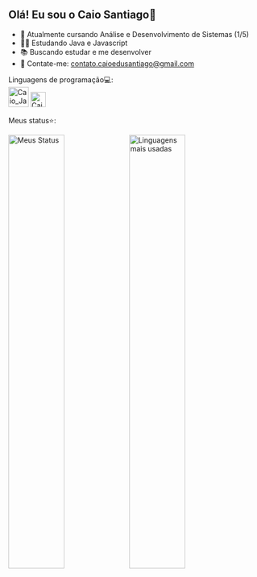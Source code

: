 ## Olá! Eu sou o Caio Santiago👋

- 🔭 Atualmente cursando Análise e Desenvolvimento de Sistemas (1/5)
- 👨‍💻 Estudando Java e Javascript
- 📚 Buscando estudar e me desenvolver
- 📧 Contate-me: contato.caioedusantiago@gmail.com

Linguagens de programação💻:<br>
<img alt="Caio_Java" heitgh="30" width="40" src="https://cdn.jsdelivr.net/gh/devicons/devicon@latest/icons/java/java-plain-wordmark.svg"/>
<img alt="Caio_JavaScript" heigth="30" width="30" src="https://cdn.jsdelivr.net/gh/devicons/devicon@latest/icons/javascript/javascript-original.svg" />


Meus status⭐:

  <img  align="left" width="47%" alt="Meus Status" src="https://github-readme-stats.vercel.app/api?username=suntziago&theme=nightowl&show_icons=true&hide_border=false&count_private=true">
  <img  align="left" width="47%" alt="Linguagens mais usadas" src="https://github-readme-stats.vercel.app/api/top-langs/?username=suntziago&theme=nightowl&show_icons=true&hide_border=false&layout=compact"><br>









